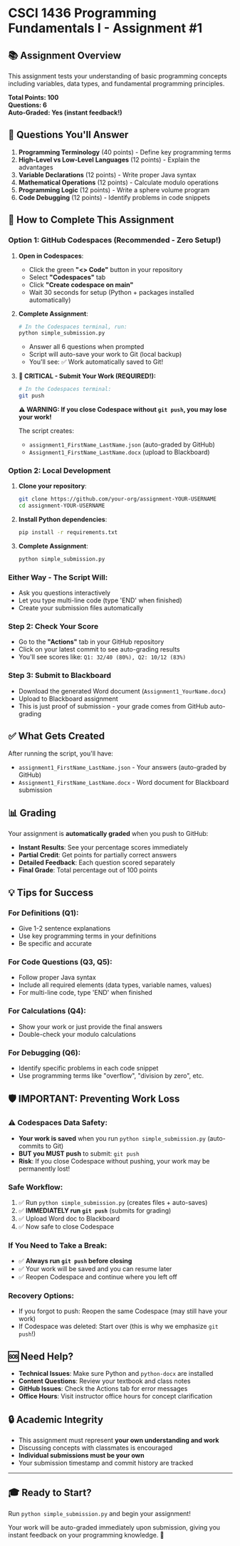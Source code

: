 # CSCI 1436 Programming Fundamentals I - Assignment #1

## 📚 **Assignment Overview**

This assignment tests your understanding of basic programming concepts including variables, data types, and fundamental programming principles.

**Total Points: 100**  
**Questions: 6**  
**Auto-Graded: Yes (instant feedback!)**

## 🎯 **Questions You'll Answer**

1. **Programming Terminology** (40 points) - Define key programming terms
2. **High-Level vs Low-Level Languages** (12 points) - Explain the advantages  
3. **Variable Declarations** (12 points) - Write proper Java syntax
4. **Mathematical Operations** (12 points) - Calculate modulo operations
5. **Programming Logic** (12 points) - Write a sphere volume program
6. **Code Debugging** (12 points) - Identify problems in code snippets

## 🚀 **How to Complete This Assignment**

### **Option 1: GitHub Codespaces (Recommended - Zero Setup!)**
1. **Open in Codespaces**:
   - Click the green **"<> Code"** button in your repository
   - Select **"Codespaces"** tab
   - Click **"Create codespace on main"**
   - Wait 30 seconds for setup (Python + packages installed automatically)

2. **Complete Assignment**:
   ```bash
   # In the Codespaces terminal, run:
   python simple_submission.py
   ```
   - Answer all 6 questions when prompted
   - Script will auto-save your work to Git (local backup)
   - You'll see: ✅ Work automatically saved to Git!

3. **🔴 CRITICAL - Submit Your Work (REQUIRED!):**
   ```bash
   # In the Codespaces terminal:
   git push
   ```
   **⚠️ WARNING: If you close Codespace without `git push`, you may lose your work!**
   
   The script creates:
   - `assignment1_FirstName_LastName.json` (auto-graded by GitHub)
   - `Assignment1_FirstName_LastName.docx` (upload to Blackboard)

### **Option 2: Local Development**
1. **Clone your repository**:
   ```bash
   git clone https://github.com/your-org/assignment-YOUR-USERNAME
   cd assignment-YOUR-USERNAME
   ```

2. **Install Python dependencies**:
   ```bash
   pip install -r requirements.txt
   ```

3. **Complete Assignment**:
   ```bash
   python simple_submission.py
   ```

### **Either Way - The Script Will:**
- Ask you questions interactively
- Let you type multi-line code (type 'END' when finished)
- Create your submission files automatically

### **Step 2: Check Your Score**
- Go to the **"Actions"** tab in your GitHub repository
- Click on your latest commit to see auto-grading results
- You'll see scores like: `Q1: 32/40 (80%), Q2: 10/12 (83%)`

### **Step 3: Submit to Blackboard**
- Download the generated Word document (`Assignment1_YourName.docx`) 
- Upload to Blackboard assignment
- This is just proof of submission - your grade comes from GitHub auto-grading

## ✅ **What Gets Created**

After running the script, you'll have:
- `assignment1_FirstName_LastName.json` - Your answers (auto-graded by GitHub)
- `Assignment1_FirstName_LastName.docx` - Word document for Blackboard submission

## 📊 **Grading**

Your assignment is **automatically graded** when you push to GitHub:

- **Instant Results**: See your percentage scores immediately
- **Partial Credit**: Get points for partially correct answers
- **Detailed Feedback**: Each question scored separately
- **Final Grade**: Total percentage out of 100 points

## 💡 **Tips for Success**

### **For Definitions (Q1)**:
- Give 1-2 sentence explanations
- Use key programming terms in your definitions
- Be specific and accurate

### **For Code Questions (Q3, Q5)**:
- Follow proper Java syntax
- Include all required elements (data types, variable names, values)
- For multi-line code, type 'END' when finished

### **For Calculations (Q4)**:
- Show your work or just provide the final answers
- Double-check your modulo calculations

### **For Debugging (Q6)**:
- Identify specific problems in each code snippet
- Use programming terms like "overflow", "division by zero", etc.

## 🛡️ **IMPORTANT: Preventing Work Loss**

### **⚠️ Codespaces Data Safety:**
- **Your work is saved** when you run `python simple_submission.py` (auto-commits to Git)
- **BUT you MUST push** to submit: `git push`
- **Risk**: If you close Codespace without pushing, your work may be permanently lost!

### **Safe Workflow:**
1. ✅ Run `python simple_submission.py` (creates files + auto-saves)
2. ✅ **IMMEDIATELY run `git push`** (submits for grading)
3. ✅ Upload Word doc to Blackboard
4. ✅ Now safe to close Codespace

### **If You Need to Take a Break:**
- ✅ **Always run `git push` before closing**
- ✅ Your work will be saved and you can resume later
- ✅ Reopen Codespace and continue where you left off

### **Recovery Options:**
- If you forgot to push: Reopen the same Codespace (may still have your work)
- If Codespace was deleted: Start over (this is why we emphasize `git push`!)

## 🆘 **Need Help?**

- **Technical Issues**: Make sure Python and `python-docx` are installed
- **Content Questions**: Review your textbook and class notes
- **GitHub Issues**: Check the Actions tab for error messages
- **Office Hours**: Visit instructor office hours for concept clarification

## 🔒 **Academic Integrity**

- This assignment must represent **your own understanding and work**
- Discussing concepts with classmates is encouraged
- **Individual submissions must be your own**
- Your submission timestamp and commit history are tracked

---

## 🎓 **Ready to Start?**

Run `python simple_submission.py` and begin your assignment!

Your work will be auto-graded immediately upon submission, giving you instant feedback on your programming knowledge. 🚀
